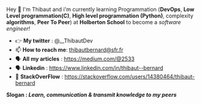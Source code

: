 

Hey 👋 I'm Thibaut and i'm currently learning Programmation (**DevOps**, **Low Level programmation(C)**, **High level programmation (Python)**, complexity **algorithms**, **Peer To Peer**) at **Holberton School** to become a *software engineer!*
- 👉 **My twitter** : @__ThibautDev
- 📫 **How to reach me**: thibautbernard@sfr.fr
- 🗣 **All my articles** : https://medium.com/@2533
- 🗣 **Linkedin** : https://www.linkedin.com/in/thibaut--bernard
- 🤯 **StackOverFlow** : https://stackoverflow.com/users/14380464/thibaut-bernard

**Slogan : *Learn, communication & transmit knowledge to my peers***
